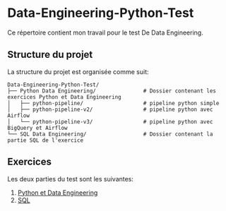 # Data-Engineering-Python-Test

Ce répertoire contient mon travail pour le test De Data Engineering.

## Structure du projet

La structure du projet est organisée comme suit:

```plaintext
Data-Engineering-Python-Test/
├── Python Data Engineering/               # Dossier contenant les exercices Python et Data Engineering
│   ├── python-pipeline/                   # pipeline python simple
│   ├── python-pipeline-v2/                # pipeline python avec Airflow
│   └── python-pipeline-v3/                # pipeline python avec BigQuery et Airflow
└── SQL Data Engineering/                  # Dossier contenant la partie SQL de l'exercice
```

## Exercices

Les deux parties du test sont les suivantes:

1. [Python et Data Engineering](./Python%20Data%20Engineering)
2. [SQL](./SQL)

